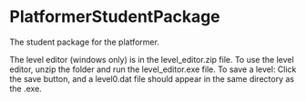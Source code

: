 # PlatformerStudentPackage
The student package for the platformer.

The level editor (windows only) is in the level_editor.zip file.
To use the level editor, unzip the folder and run the level_editor.exe file.
To save a level:
Click the save button, and a level0.dat file should appear in the same directory as the .exe.
